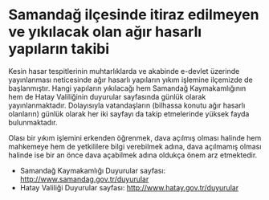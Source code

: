 # Samandağ ilçesinde itiraz edilmeyen ve yıkılacak olan ağır hasarlı yapıların takibi
  
Kesin hasar tespitlerinin muhtarlıklarda ve akabinde e-devlet üzerinde yayınlanması neticesinde ağır hasarlı yapıların yıkım işlemine ilçemizde de başlanmıştır. Hangi yapıların yıkılacağı hem Samandağ Kaymakamlığının hem de Hatay Valiliğinin duyurular sayfasında günlük olarak yayınlanmaktadır. Dolayısıyla vatandaşların (bilhassa konutu ağır hasarlı olanların) günlük olarak her iki sayfayı da takip etmelerinde yüksek fayda bulunmaktadır.  
  
Olası bir yıkım işlemini erkenden öğrenmek, dava açılmış olması halinde hem mahkemeye hem de yetkililere bilgi verebilmek adına, dava açılmamış olması halinde ise bir an önce dava açabilmek adına oldukça önem arz etmektedir.  
  
- Samandağ Kaymakamlığı Duyurular sayfası: http://www.samandag.gov.tr/duyurular
- Hatay Valiliği Duyurular sayfası: http://www.hatay.gov.tr/duyurular
